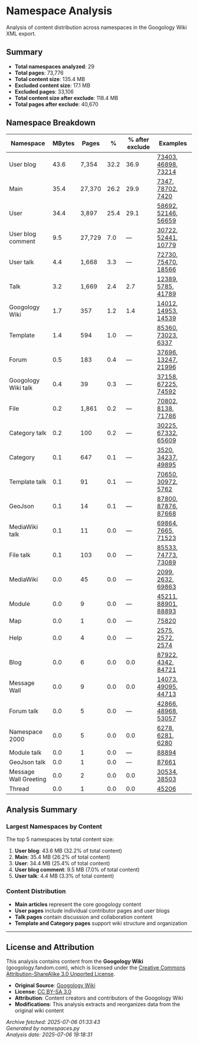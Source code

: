 # Namespace Analysis

Analysis of content distribution across namespaces in the Googology Wiki XML export.

## Summary

- **Total namespaces analyzed**: 29
- **Total pages**: 73,776
- **Total content size**: 135.4 MB
- **Excluded content size**: 17.1 MB
- **Excluded pages**: 33,106
- **Total content size after exclude**: 118.4 MB
- **Total pages after exclude**: 40,670

## Namespace Breakdown

| Namespace | MBytes | Pages | % | % after exclude | Examples |
|-----------|--------|-------|---|-----------------|----------|
| User blog | 43.6 | 7,354 | 32.2 | 36.9 | [73403](https://googology.fandom.com/?curid=73403), [46898](https://googology.fandom.com/?curid=46898), [73214](https://googology.fandom.com/?curid=73214) |
| Main | 35.4 | 27,370 | 26.2 | 29.9 | [7347](https://googology.fandom.com/?curid=7347), [78702](https://googology.fandom.com/?curid=78702), [7420](https://googology.fandom.com/?curid=7420) |
| User | 34.4 | 3,897 | 25.4 | 29.1 | [58692](https://googology.fandom.com/?curid=58692), [52146](https://googology.fandom.com/?curid=52146), [56659](https://googology.fandom.com/?curid=56659) |
| User blog comment | 9.5 | 27,729 | 7.0 | — | [30722](https://googology.fandom.com/?curid=30722), [52441](https://googology.fandom.com/?curid=52441), [10779](https://googology.fandom.com/?curid=10779) |
| User talk | 4.4 | 1,668 | 3.3 | — | [72730](https://googology.fandom.com/?curid=72730), [75470](https://googology.fandom.com/?curid=75470), [18566](https://googology.fandom.com/?curid=18566) |
| Talk | 3.2 | 1,669 | 2.4 | 2.7 | [12389](https://googology.fandom.com/?curid=12389), [5785](https://googology.fandom.com/?curid=5785), [41789](https://googology.fandom.com/?curid=41789) |
| Googology Wiki | 1.7 | 357 | 1.2 | 1.4 | [14012](https://googology.fandom.com/?curid=14012), [14953](https://googology.fandom.com/?curid=14953), [14539](https://googology.fandom.com/?curid=14539) |
| Template | 1.4 | 594 | 1.0 | — | [85360](https://googology.fandom.com/?curid=85360), [73023](https://googology.fandom.com/?curid=73023), [6337](https://googology.fandom.com/?curid=6337) |
| Forum | 0.5 | 183 | 0.4 | — | [37696](https://googology.fandom.com/?curid=37696), [13247](https://googology.fandom.com/?curid=13247), [21996](https://googology.fandom.com/?curid=21996) |
| Googology Wiki talk | 0.4 | 39 | 0.3 | — | [37158](https://googology.fandom.com/?curid=37158), [67225](https://googology.fandom.com/?curid=67225), [74592](https://googology.fandom.com/?curid=74592) |
| File | 0.2 | 1,861 | 0.2 | — | [70802](https://googology.fandom.com/?curid=70802), [8138](https://googology.fandom.com/?curid=8138), [71786](https://googology.fandom.com/?curid=71786) |
| Category talk | 0.2 | 100 | 0.2 | — | [30225](https://googology.fandom.com/?curid=30225), [67332](https://googology.fandom.com/?curid=67332), [65609](https://googology.fandom.com/?curid=65609) |
| Category | 0.1 | 647 | 0.1 | — | [3520](https://googology.fandom.com/?curid=3520), [34237](https://googology.fandom.com/?curid=34237), [49895](https://googology.fandom.com/?curid=49895) |
| Template talk | 0.1 | 91 | 0.1 | — | [70650](https://googology.fandom.com/?curid=70650), [30972](https://googology.fandom.com/?curid=30972), [5762](https://googology.fandom.com/?curid=5762) |
| GeoJson | 0.1 | 14 | 0.1 | — | [87800](https://googology.fandom.com/?curid=87800), [87876](https://googology.fandom.com/?curid=87876), [87668](https://googology.fandom.com/?curid=87668) |
| MediaWiki talk | 0.1 | 11 | 0.0 | — | [69864](https://googology.fandom.com/?curid=69864), [7665](https://googology.fandom.com/?curid=7665), [71523](https://googology.fandom.com/?curid=71523) |
| File talk | 0.1 | 103 | 0.0 | — | [85533](https://googology.fandom.com/?curid=85533), [74773](https://googology.fandom.com/?curid=74773), [73089](https://googology.fandom.com/?curid=73089) |
| MediaWiki | 0.0 | 45 | 0.0 | — | [2099](https://googology.fandom.com/?curid=2099), [2632](https://googology.fandom.com/?curid=2632), [69863](https://googology.fandom.com/?curid=69863) |
| Module | 0.0 | 9 | 0.0 | — | [45211](https://googology.fandom.com/?curid=45211), [88901](https://googology.fandom.com/?curid=88901), [88893](https://googology.fandom.com/?curid=88893) |
| Map | 0.0 | 1 | 0.0 | — | [75820](https://googology.fandom.com/?curid=75820) |
| Help | 0.0 | 4 | 0.0 | — | [2575](https://googology.fandom.com/?curid=2575), [2572](https://googology.fandom.com/?curid=2572), [2574](https://googology.fandom.com/?curid=2574) |
| Blog | 0.0 | 6 | 0.0 | 0.0 | [87922](https://googology.fandom.com/?curid=87922), [4342](https://googology.fandom.com/?curid=4342), [84721](https://googology.fandom.com/?curid=84721) |
| Message Wall | 0.0 | 9 | 0.0 | 0.0 | [14073](https://googology.fandom.com/?curid=14073), [49095](https://googology.fandom.com/?curid=49095), [44713](https://googology.fandom.com/?curid=44713) |
| Forum talk | 0.0 | 5 | 0.0 | — | [42866](https://googology.fandom.com/?curid=42866), [48968](https://googology.fandom.com/?curid=48968), [53057](https://googology.fandom.com/?curid=53057) |
| Namespace 2000 | 0.0 | 5 | 0.0 | 0.0 | [6278](https://googology.fandom.com/?curid=6278), [6281](https://googology.fandom.com/?curid=6281), [6280](https://googology.fandom.com/?curid=6280) |
| Module talk | 0.0 | 1 | 0.0 | — | [88894](https://googology.fandom.com/?curid=88894) |
| GeoJson talk | 0.0 | 1 | 0.0 | — | [87661](https://googology.fandom.com/?curid=87661) |
| Message Wall Greeting | 0.0 | 2 | 0.0 | 0.0 | [30534](https://googology.fandom.com/?curid=30534), [38503](https://googology.fandom.com/?curid=38503) |
| Thread | 0.0 | 1 | 0.0 | 0.0 | [45206](https://googology.fandom.com/?curid=45206) |

## Analysis Summary

### Largest Namespaces by Content
The top 5 namespaces by total content size:

1. **User blog**: 43.6 MB (32.2% of total content)
2. **Main**: 35.4 MB (26.2% of total content)
3. **User**: 34.4 MB (25.4% of total content)
4. **User blog comment**: 9.5 MB (7.0% of total content)
5. **User talk**: 4.4 MB (3.3% of total content)

### Content Distribution
- **Main articles** represent the core googology content
- **User pages** include individual contributor pages and user blogs
- **Talk pages** contain discussion and collaboration content
- **Template and Category pages** support wiki structure and organization

---

## License and Attribution

This analysis contains content from the **Googology Wiki** (googology.fandom.com), which is licensed under the [Creative Commons Attribution-ShareAlike 3.0 Unported License](https://creativecommons.org/licenses/by-sa/3.0/).

- **Original Source**: [Googology Wiki](https://googology.fandom.com)
- **License**: [CC BY-SA 3.0](https://creativecommons.org/licenses/by-sa/3.0/)
- **Attribution**: Content creators and contributors of the Googology Wiki
- **Modifications**: This analysis extracts and reorganizes data from the original wiki content

*Archive fetched: 2025-07-06 01:33:43*  
*Generated by namespaces.py*  
*Analysis date: 2025-07-06 19:18:31*
